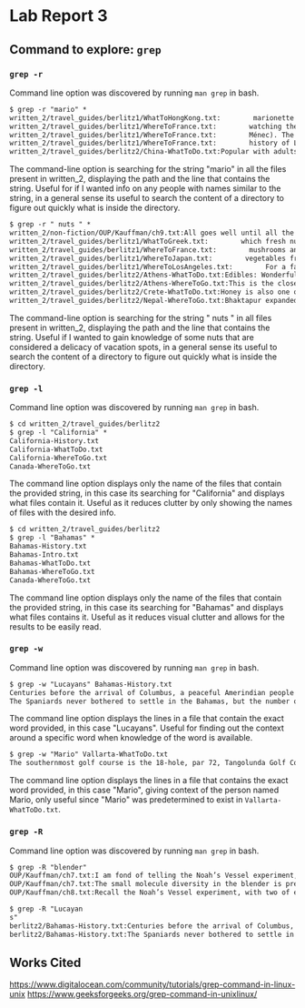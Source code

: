 # Lab Report 3

## Command to explore: `grep`

### `grep -r`
Command line option was discovered by running `man grep` in bash.
```diff
$ grep -r "mario" *
written_2/travel_guides/berlitz1/WhatToHongKong.txt:        marionette shows are also on offer, often for free at public parks and
written_2/travel_guides/berlitz1/WhereToFrance.txt:        watching the marionette shows, riding donkeys, and sailing boats on the
written_2/travel_guides/berlitz1/WhereToFrance.txt:        Ménec). The field of Kermario has a dolmen (chamber built of flat slabs
written_2/travel_guides/berlitz1/WhereToFrance.txt:        history of Lyon and displays of the marionettes of the town’s
written_2/travel_guides/berlitz2/China-WhatToDo.txt:Popular with adults and children, the Chinese shadow play (a 2,000-year-old art form) dramatizes familiar legends. The two-dimensional puppets, manipulated behind a silk screen, can jump and fly, giving the colorful silhouettes an advantage over the actors in Chinese opera. The busy puppeteers give voice to their characters, often in song. Professional and amateur shadow-play troupes also put on shows with marionettes.
```
The command-line option is searching for the string "mario" in all the files present in written_2, displaying the path and the line that contains the string. Useful for if I wanted info on any people with names similar to the string, in a general sense its useful to search the content of a directory to figure out quickly what is inside the directory.
```diff
$ grep -r " nuts " *
written_2/non-fiction/OUP/Kauffman/ch9.txt:All goes well until all the screws are used up. The seat, having relied on screws and screwdrivers to attach padding, goes nuts and looks about frantically, asking the screwdriver to work on nails. No luck. Eventually, the seat tries nails and hammers jointly, and that complementary pair works. More chairs are constructed, then nails run out and failures propagate throughout the system.
written_2/travel_guides/berlitz1/WhatToGreek.txt:        which fresh nuts (almonds or walnuts) are added. Olives are preserved
written_2/travel_guides/berlitz1/WhereToFrance.txt:        mushrooms and nuts of every description. Truffles, pâté de foie gras,
written_2/travel_guides/berlitz1/WhereToJapan.txt:        vegetables from Hida farms and the flowers and nuts brought down from
written_2/travel_guides/berlitz1/WhereToLosAngeles.txt:        For a fascinating look at the nuts and bolts of movie and
written_2/travel_guides/berlitz2/Athens-WhatToDo.txt:Edibles: Wonderful foods from the Greek countryside include honey, olives and olive oil, and nuts such as almonds and hazelnuts. All can be bought in pretty packaging for you to take home. For something a little stronger try ouzo — the aniseed flavor aperitif — or Greek brandy, which is slightly sweeter than French Cognac. Metaxa is the most famous brand name.
written_2/travel_guides/berlitz2/Athens-WhereToGo.txt:This is the closest island to the mainland and the pretty quayside of Aegina Town, with its Neo-Classical buildings, awaits as you disembark. You’ll see a pretty whitewashed church protecting the harbor entrance. Stroll along the water’s edge past the colorful fishing fleet, have lunch at a seafront taverna, or buy some of the pistachio nuts or local ceramics for which the island is famed. The resort of Agia Marina is 15 km (9 miles) from the town on the west coast and has a good child-friendly beach, and most people make a trip to the nearby fifth century b.c. Temple of Aphaia for some more history.
written_2/travel_guides/berlitz2/Crete-WhatToDo.txt:Honey is also one of the prime staples of the Cretan diet. Wild herbs and flowers on the hills impart a wonderful flavor, and you can buy it plain or with nuts added.
written_2/travel_guides/berlitz2/Nepal-WhereToGo.txt:Bhaktapur expanded over the centuries from a nucleus around the Tachupal Tole, reached by a walk from the Nyatapola Temple through narrow streets full of unfamiliar merchandise: the lengths of red yarn are sold to be plaited in women’s hair; the gray cannonballs are homemade soap, the conical yellowish cigarettes are bidi, the cheapest tobacco, and can be bought singly. There will be heaps of orange turmeric, cardamom, ginger, and other spices, and bundles of dried fish, looking like twigs. Pan sellers offer to mix lime, spices, and bits of nuts and tobacco in a fresh betel-leaf packet for chewing. Bigger leaves stuck together with bamboo toothpicks are sold as plates for temple offerings.
```
The command-line option is searching for the string " nuts " in all files present in written_2, displaying the path and the line that contains the string. Useful if I wanted to gain knowledge of some nuts that are considered a delicacy of vacation spots, in a general sense its useful to search the content of a directory to figure out quickly what is inside the directory.

### `grep -l`
Command line option was discovered by running `man grep` in bash.
```diff
$ cd written_2/travel_guides/berlitz2
$ grep -l "California" *
California-History.txt
California-WhatToDo.txt
California-WhereToGo.txt
Canada-WhereToGo.txt
```
The command line option displays only the name of the files that contain the provided string, in this case its searching for "California" and displays what files contain it. Useful as it reduces clutter by only showing the names of files with the desired info.
```diff
$ cd written_2/travel_guides/berlitz2
$ grep -l "Bahamas" *
Bahamas-History.txt
Bahamas-Intro.txt
Bahamas-WhatToDo.txt
Bahamas-WhereToGo.txt
Canada-WhereToGo.txt
```
The command line option displays only the name of the files that contain the provided string, in this case its searching for "Bahamas" and displays what files contains it. Useful as it reduces visual clutter and allows for the results to be easily read.

### `grep -w`
Command line option was discovered by running `man grep` in bash.
```diff
$ grep -w "Lucayans" Bahamas-History.txt
Centuries before the arrival of Columbus, a peaceful Amerindian people who called themselves the Luccucairi had settled in the Bahamas. Originally from South America, they had traveled up through the Caribbean islands, surviving by cultivating modest crops and from what they caught from sea and shore. Nothing in the experience of these gentle people could have prepared them for the arrival of the Pinta, the Niña, and the Santa Maria at San Salvador on 12 October 1492. Columbus believed that he had reached the East Indies and mistakenly called these people Indians. We know them today as the Lucayans. Columbus claimed the island and others in the Bahamas for his royal Spanish patrons, but not finding the gold and other riches he was seeking, he stayed for only two weeks before sailing towards Cuba.
The Spaniards never bothered to settle in the Bahamas, but the number of shipwrecks attest that their galleons frequently passed through the archipelago en route to and from the Caribbean, Florida, Bermuda, and their home ports. On Eleuthera the explorers dug a fresh-water well — at a spot now known as “Spanish Wells” — which was used to replenish the supplies of water on their ships before they began the long journey back to Europe with their cargoes of South American gold. As for the Lucayans, within 25 years all of them, perhaps some 30,000 people, were removed from the Bahamas to work — and die — in Spanish gold mines and on farms and pearl fisheries on Hispaniola (Haiti), Cuba, and elsewhere in the Caribbean.
```
The command line option displays the lines in a file that contain the exact word provided, in this case "Lucayans". Useful for finding out the context around a specific word when knowledge of the word is available.
```diff
$ grep -w "Mario" Vallarta-WhatToDo.txt
The southernmost golf course is the 18-hole, par 72, Tangolunda Golf Course (Tel. (9) 58 1-0037) in Huatulco. It’s a rather small and narrow course, designed by Mario Schjetnan Dantán.
```
The command line option displays the lines in a file that contains the exact word provided, in this case "Mario", giving context of the person named Mario, only useful since "Mario" was predetermined to exist in `Vallarta-WhatToDo.txt`.
### `grep -R`
Command line option was discovered by running `man grep` in bash.
```diff
$ grep -R "blender"
OUP/Kauffman/ch7.txt:I am fond of telling the Noah’s Vessel experiment, hypothetical though it is. I ask, thereby, whether the biosphere is supracritical. Take two of every species, all hundred million of them, male and female, normalizing a bit for mass (so you have small bits of hippos and elephants per fly). Dump them all into a large blender and homogenize the hell out of them, breaking all tissue and cell boundaries, spilling out the stu of life into a common, homogenized liquor.
OUP/Kauffman/ch7.txt:The small molecule diversity in the blender is presumably on the order of billions, the protein and polymer diversity is on the order of hundreds of trillions, thus . Assuming that any pair of molecular species can undergo at least one two substrate–two product reaction, the total number of reactions is, as noted above, the square of the molecular diversity, so is about . If the probability that any one protein species catalyzes any one reaction is, say, one in a trillion, or , then the expected number of catalyzed reactions is just the product of the number of reactions times the number of potential protein catalysts, divided by the probability that a given protein catalyzes a given reaction. This yields reactions times proteins divided by , which equals . In short, virtually all possible reactions will be catalyzed by something. Indeed, on average, each possible reaction will find dierent protein catalysts. A vast sustained explosion into the adjacent possible would occur. Ergo, the biosphere is supracritical. More precisely, the biosphere would be supracritical if all molecular species could be in eective contact with one another on short timescales. But all molecular species do not come in contact with one another willy-nilly, for molecular species are packaged into cells.
OUP/Kauffman/ch8.txt:Recall the Noah’s Vessel experiment, with two of every species ground up in a blender, breaking all cell membranes, comingling the trillion or so proteins of the hundred million species with the thousands of small molecule metabolites. A supracritical explosion of chemical diversity would presumably ensue. As I noted, life has learned to avoid that fate. Cells are subcritical. Were they not, then any new chemical that chanced to enter the cells of Fredricka the fern would unleash a cascade of synthesis of novel molecular species, some of which would presumably kill poor Fredricka. Best defense? Stay subcritical. Why mess with that mess?
```
```diff
$ grep -R "Lucayan
s"
berlitz2/Bahamas-History.txt:Centuries before the arrival of Columbus, a peaceful Amerindian people who called themselves the Luccucairi had settled in the Bahamas. Originally from South America, they had traveled up through the Caribbean islands, surviving by cultivating modest crops and from what they caught from sea and shore. Nothing in the experience of these gentle people could have prepared them for the arrival of the Pinta, the Niña, and the Santa Maria at San Salvador on 12 October 1492. Columbus believed that he had reached the East Indies and mistakenly called these people Indians. We know them today as the Lucayans. Columbus claimed the island and others in the Bahamas for his royal Spanish patrons, but not finding the gold and other riches he was seeking, he stayed for only two weeks before sailing towards Cuba.
berlitz2/Bahamas-History.txt:The Spaniards never bothered to settle in the Bahamas, but the number of shipwrecks attest that their galleons frequently passed through the archipelago en route to and from the Caribbean, Florida, Bermuda, and their home ports. On Eleuthera the explorers dug a fresh-water well — at a spot now known as “Spanish Wells” — which was used to replenish the supplies of water on their ships before they began the long journey back to Europe with their cargoes of South American gold. As for the Lucayans, within 25 years all of them, perhaps some 30,000 people, were removed from the Bahamas to work — and die — in Spanish gold mines and on farms and pearl fisheries on Hispaniola (Haiti), Cuba, and elsewhere in the Caribbean.
```
## Works Cited
https://www.digitalocean.com/community/tutorials/grep-command-in-linux-unix
https://www.geeksforgeeks.org/grep-command-in-unixlinux/
